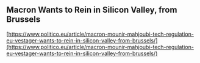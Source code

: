 ## Macron Wants to Rein in Silicon Valley, from Brussels
  
  [https://www.politico.eu/article/macron-mounir-mahjoubi-tech-regulation-eu-vestager-wants-to-rein-in-silicon-valley-from-brussels/](https://www.politico.eu/article/macron-mounir-mahjoubi-tech-regulation-eu-vestager-wants-to-rein-in-silicon-valley-from-brussels/)
